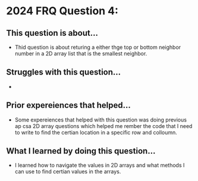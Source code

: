 # 2024 FRQ Question 4:
## This question is about...
* Thid question is about returing a either thge top or bottom neighbor number in a 2D array list that is the smallest neighbor. 

## Struggles with this question...
* 

## Prior expereiences that helped...
* Some expereiences that helped with this question was doing previous ap csa 2D array questions which helped me rember the code that I need to write to find the certian location in a specific row and colloumn.

## What I learned by doing this question...
* I learned how to navigate the values in 2D arrays and what methods I can use to find certian values in the arrays.
